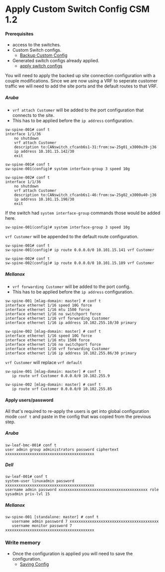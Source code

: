 # Apply Custom Switch Config CSM 1.2

#### Prerequisites 
- access to the switches.
- Custom Switch configs.
    - [Backup Custom Config](baackup_custom_config.md)
- Generated switch configs already applied.
    - [apply switch configs](apply_switch_configs.md)

 You will need to apply the backed up site connection configuration with a couple modifications.  Since we are now using a VRF to seperate customer traffic we will need to add the site ports and the default routes to that VRF.

 ##### Aruba
- `vrf attach Customer` will be added to the port configuration that connects to the site.
- This has to be applied before the `ip address` configuration.


```
sw-spine-001# conf t
interface 1/1/36 
    no shutdown
    vrf attach Customer 
    description to:CANswitch_cfcanb6s1-31:from:sw-25g01_x3000u39-j36
    ip address 10.101.15.142/30
    exit
```
```
sw-spine-001# conf t
sw-spine-001(config)# system interface-group 3 speed 10g
```
```
sw-spine-002# conf t
interface 1/1/36 
    no shutdown 
    vrf attach Customer
    description to:CANswitch_cfcanb6s1-46:from:sw-25g02_x3000u40-j36
    ip address 10.101.15.190/30
    exit
```
If the switch had `system interface-group` commands those would be added here.
```
sw-spine-001(config)# system interface-group 3 speed 10g
```
`vrf Customer` will be appended to the default route configuration.
```
sw-spine-001# conf t
sw-spine-001(config)# ip route 0.0.0.0/0 10.101.15.141 vrf Customer
```
```
sw-spine-002# conf t
sw-spine-002(config)# ip route 0.0.0.0/0 10.101.15.189 vrf Customer
```
##### Mellanox

- `vrf forwarding Customer` will be added to the port config.  
- This has to be applied before the `ip address` configuration.
```
sw-spine-001 [mlag-domain: master] # conf t
interface ethernet 1/16 speed 10G force
interface ethernet 1/16 mtu 1500 force
interface ethernet 1/16 no switchport force
interface ethernet 1/16 vrf forwarding Customer
interface ethernet 1/16 ip address 10.102.255.10/30 primary
```
```
sw-spine-002 [mlag-domain: master] # conf t
interface ethernet 1/16 speed 10G force
interface ethernet 1/16 mtu 1500 force
interface ethernet 1/16 no switchport force
interface ethernet 1/16 vrf forwarding Customer
interface ethernet 1/16 ip address 10.102.255.86/30 primary
```
`vrf Customer` will replace `vrf default`
```
sw-spine-001 [mlag-domain: master] # conf t
   ip route vrf Customer 0.0.0.0/0 10.102.255.9
```
```
sw-spine-002 [mlag-domain: master] # conf t
   ip route vrf Customer 0.0.0.0/0 10.102.255.85
```

 #### Apply users/password

All that's required to re-apply the users is get into global configuration mode `conf t` and paste in the config that was copied from the previous step.
 
##### Aruba
```
sw-leaf-bmc-001# conf t
user admin group administrators password ciphertext xxxxxxxxxxxxxxxxxxxxxxxxxxxxxxxxxxxxxxxx
 ```
##### Dell
```
sw-leaf-001# conf t
system-user linuxadmin password xxxxxxxxxxxxxxxxxxxxxxxxxxxxxxxxxxxxxxxx
username admin password xxxxxxxxxxxxxxxxxxxxxxxxxxxxxxxxxxxxxxxx role sysadmin priv-lvl 15
 ```

##### Mellanox
```
sw-spine-001 [standalone: master] # conf t
   username admin password 7 xxxxxxxxxxxxxxxxxxxxxxxxxxxxxxxxxxxxxxxx
   username monitor password 7 xxxxxxxxxxxxxxxxxxxxxxxxxxxxxxxxxxxxxxxx
   ```

### Write memory

- Once the configuration is applied you will need to save the configuration.
  - [Saving Config](saving_config.md)